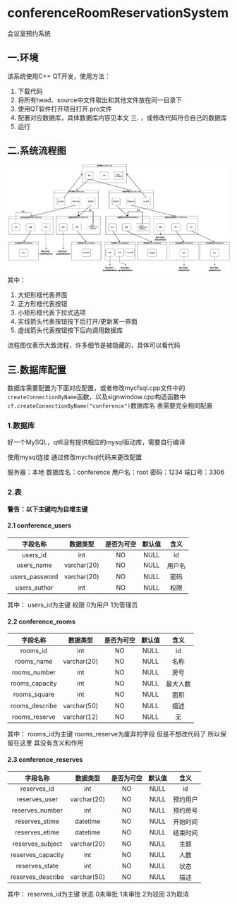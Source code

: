 # conferenceRoomReservationSystem
会议室预约系统

## 一.环境
该系统使用C++ QT开发，使用方法：
1. 下载代码
2. 将所有head、source中文件取出和其他文件放在同一目录下
3. 使用QT软件打开项目打开.pro文件
4. 配置对应数据库，具体数据库内容见本文 三. ，或修改代码符合自己的数据库
5. 运行
## 二.系统流程图

![流程图](https://github.com/arrowonstr/conferenceRoomReservationSystem/blob/master/imgs/conference.png)
其中：
1. 大矩形框代表界面
2. 正方形框代表按钮
3. 小矩形框代表下拉式选项
4. 实线箭头代表按钮按下后打开/更新某一界面
5. 虚线箭头代表按钮按下后向调用数据库

流程图仅表示大致流程，许多细节是被隐藏的，具体可以看代码

## 三.数据库配置
数据库需要配置为下面对应配置，或者修改mycfsql.cpp文件中的`createConnectionByName`函数，以及signwindow.cpp构造函数中`cf.createConnectionByName("conference")`数据库名
表需要完全相同配置
### 1.数据库
好一个MySQL，qt6没有提供相应的mysql驱动库，需要自行编译

使用mysql连接
通过修改mycfsql代码来更改配置

服务器：本地
数据库名：conference
用户名：root
密码：1234
端口号：3306

### 2.表
**警告：以下主键均为自增主键**
#### 2.1 conference_users
|字段名称|数据类型|是否为可空|默认值|含义|
|:---:|:---:|:---:|:---:|:---:|
|users_id       | int         | NO   |  NULL    |id| 
| users_name     | varchar(20) | NO   |NULL    |用户名|                
| users_password | varchar(20) | NO   |NULL    |密码|                
| users_author   | int         | NO   |NULL    |权限|

其中：
users_id为主键
权限 0为用户 1为管理员             
#### 2.2 conference_rooms
|字段名称|数据类型|是否为可空|默认值|含义|
|:---:|:---:|:---:|:---:|:---:|
 rooms_id       | int         | NO   |  NULL    | id|
| rooms_name     | varchar(20) | NO   | NULL    | 名称|               
| rooms_number   | int         | NO   | NULL    | 房号|           
| rooms_capacity | int         | NO   |NULL    | 最大人数|               
| rooms_square   | int         | NO   |NULL    |面积|                
| rooms_describe | varchar(50) | NO   |NULL    |描述|                
| rooms_reserve  | varchar(12) | NO   | NULL   |无|

其中：
rooms_id为主键
rooms_reserve为废弃的字段 但是不想改代码了 所以保留在这里 其没有含义和作用

#### 2.3 conference_reserves
|字段名称|数据类型|是否为可空|默认值|含义|
|:---:|:---:|:---:|:---:|:---:|
|reserves_id | int| NO | NULL|id|
| reserves_user     | varchar(20) | NO   |NULL|预约用户|
| reserves_number   | int         | NO   |NULL|预约房号|
| reserves_stime    | datetime    | NO  |NULL|开始时间|
| reserves_etime    | datetime    | NO  |NULL|结束时间|
| reserves_subject  | varchar(20) | NO   |NULL|主题|
| reserves_capacity | int         | NO   |NULL|人数|
| reserves_state    | int         | NO   |NULL|状态|
| reserves_describe | varchar(50) | NO   |NULL|描述|

其中：
reserves_id为主键
状态 0未审批 1未审批 2为驳回 3为取消
